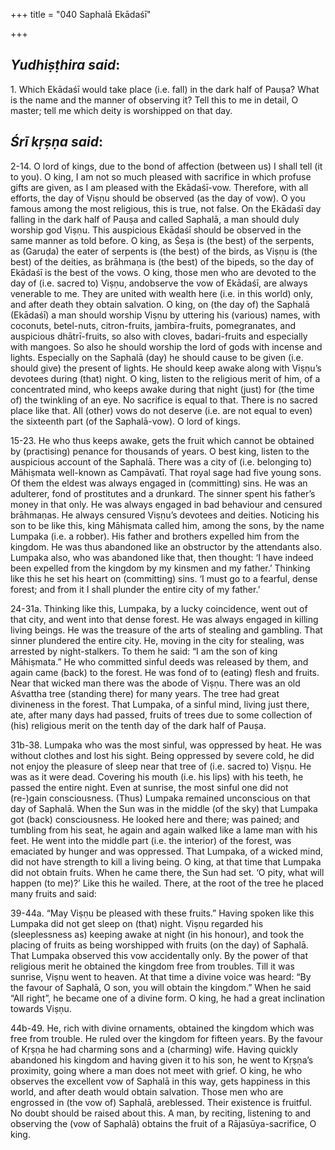 +++
title = "040 Saphalā Ekādaśī"

+++
 

## *Yudhiṣṭhira said*:

1\. Which Ekādaśī would take place (i.e. fall) in the dark half of Pauṣa? What is the name and the manner of observing it? Tell this to me in detail, O master; tell me which deity is worshipped on that day.

## *Śrī kṛṣṇa said*:

2-14. O lord of kings, due to the bond of affection (between us) I shall tell (it to you). O king, I am not so much pleased with sacrifice in which profuse gifts are given, as I am pleased with the Ekādaśī-vow. Therefore, with all efforts, the day of Viṣṇu should be observed (as the day of vow). O you famous among the most religious, this is true, not false. On the Ekādaśī day falling in the dark half of Pauṣa and called Saphalā, a man should duly worship god Viṣṇu. This auspicious Ekādaśī should be observed in the same manner as told before. O king, as Śeṣa is (the best) of the serpents, as (Garuḍa) the eater of serpents is (the best) of the birds, as Viṣṇu is (the best) of the deities, as brāhmaṇa is (the best) of the bipeds, so the day of Ekādaśī is the best of the vows. O king, those men who are devoted to the day of (i.e. sacred to) Viṣṇu, andobserve the vow of Ekādaśī, are always venerable to me. They are united with wealth here (i.e. in this world) only, and after death they obtain salvation. O king, on (the day of) the Saphalā (Ekādaśī) a man should worship Viṣṇu by uttering his (various) names, with coconuts, betel-nuts, citron-fruits, jambīra-fruits, pomegranates, and auspicious dhātrī-fruits, so also with cloves, badari-fruits and especially with mangoes. So also he should worship the lord of gods with incense and lights. Especially on the Saphalā (day) he should cause to be given (i.e. should give) the present of lights. He should keep awake along with Viṣṇu’s devotees during (that) night. O king, listen to the religious merit of him, of a concentrated mind, who keeps awake during that night (just) for (the time of) the twinkling of an eye. No sacrifice is equal to that. There is no sacred place like that. All (other) vows do not deserve (i.e. are not equal to even) the sixteenth part (of the Saphalā-vow). O lord of kings.

15-23. He who thus keeps awake, gets the fruit which cannot be obtained by (practising) penance for thousands of years. O best king, listen to the auspicious account of the Saphalā. There was a city of (i.e. belonging to) Māhiṣmata well-known as Campāvatī. That royal sage had five young sons. Of them the eldest was always engaged in (committing) sins. He was an adulterer, fond of prostitutes and a drunkard. The sinner spent his father’s money in that only. He was always engaged in bad behaviour and censured brāhmaṇas. He always censured Viṣṇu’s devotees and deities. Noticing his son to be like this, king Māhiṣmata called him, among the sons, by the name Lumpaka (i.e. a robber). His father and brothers expelled him from the kingdom. He was thus abandoned like an obstructor by the attendants also. Lumpaka also, who was abandoned like that, then thought: ‘I have indeed been expelled from the kingdom by my kinsmen and my father.’ Thinking like this he set his heart on (committing) sins. ‘I must go to a fearful, dense forest; and from it I shall plunder the entire city of my father.’

24-31a. Thinking like this, Lumpaka, by a lucky coincidence, went out of that city, and went into that dense forest. He was always engaged in killing living beings. He was the treasure of the arts of stealing and gambling. That sinner plundered the entire city. He, moving in the city for stealing, was arrested by night-stalkers. To them he said: “I am the son of king Māhiṣmata.” He who committed sinful deeds was released by them, and again came (back) to the forest. He was fond of to (eating) flesh and fruits. Near that wicked man there was the abode of Viṣṇu. There was an old Aśvattha tree (standing there) for many years. The tree had great divineness in the forest. That Lumpaka, of a sinful mind, living just there, ate, after many days had passed, fruits of trees due to some collection of (his) religious merit on the tenth day of the dark half of Pauṣa.

31b-38. Lumpaka who was the most sinful, was oppressed by heat. He was without clothes and lost his sight. Being oppressed by severe cold, he did not enjoy the pleasure of sleep near that tree of (i.e. sacred to) Viṣṇu. He was as it were dead. Covering his mouth (i.e. his lips) with his teeth, he passed the entire night. Even at sunrise, the most sinful one did not (re-)gain consciousness. (Thus) Lumpaka remained unconscious on that day of Saphalā. When the Sun was in the middle (of the sky) that Lumpaka got (back) consciousness. He looked here and there; was pained; and tumbling from his seat, he again and again walked like a lame man with his feet. He went into the middle part (i.e. the interior) of the forest, was emaciated by hunger and was oppressed. That Lumpaka, of a wicked mind, did not have strength to kill a living being. O king, at that time that Lumpaka did not obtain fruits. When he came there, the Sun had set. ‘O pity, what will happen (to me)?’ Like this he wailed. There, at the root of the tree he placed many fruits and said:

39-44a. “May Viṣṇu be pleased with these fruits.” Having spoken like this Lumpaka did not get sleep on (that) night. Viṣṇu regarded his (sleeplessness as) keeping awake at night (in his honour), and took the placing of fruits as being worshipped with fruits (on the day) of Saphalā. That Lumpaka observed this vow accidentally only. By the power of that religious merit he obtained the kingdom free from troubles. Till it was sunrise, Viṣṇu went to heaven. At that time a divine voice was heard: “By the favour of Saphalā, O son, you will obtain the kingdom.” When he said “All right”, he became one of a divine form. O king, he had a great inclination towards Viṣṇu.

44b-49. He, rich with divine ornaments, obtained the kingdom which was free from trouble. He ruled over the kingdom for fifteen years. By the favour of Kṛṣṇa he had charming sons and a (charming) wife. Having quickly abandoned his kingdom and having given it to his son, he went to Kṛṣṇa’s proximity, going where a man does not meet with grief. O king, he who observes the excellent vow of Saphalā in this way, gets happiness in this world, and after death would obtain salvation. Those men who are engrossed in (the vow of) Saphalā, areblessed. Their existence is fruitful. No doubt should be raised about this. A man, by reciting, listening to and observing the (vow of Saphalā) obtains the fruit of a Rājasūya-sacrifice, O king.


